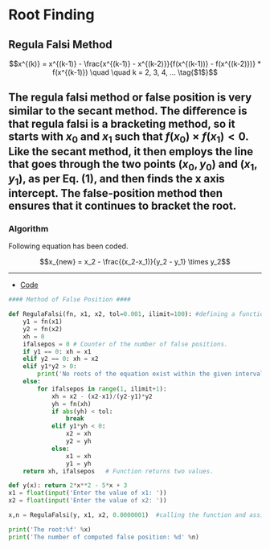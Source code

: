 # Root Finding

## Regula Falsi Method
```math
x^{(k)} = x^{(k-1)} - \frac{x^{(k-1)} - x^{(k-2)}}{f(x^{(k-1))} - f(x^{(k-2)})} * f(x^{(k-1)}) \quad \quad k = 2, 3, 4, ...   \tag{$1$}
```
The  **regula falsi method** or **false position** is very similar to
the secant method. The diﬀerence is that regula falsi is a bracketing method, so it starts
with $x_0$ and $x_1$ such that $f(x_0) \times f(x_1) < 0$. Like the secant method, it then employs the
line that goes through the two points $(x_0, y_0)$ and $(x_1 , y_1)$, as per Eq. $(1)$, and then
finds the x axis intercept. The false-position method then ensures that it continues
to bracket the root.
---
### Algorithm
Following equation has been coded.
```math
x_{new} = x_2 - \frac{(x_2-x_1)}{y_2 - y_1} \times y_2
```
---
- [Code](https://github.com/nishantaMishra/computational-physics-in-python/blob/main/RegulaFalsiMethod/regulaFalsi1.py)
```python
#### Method of False Position ####

def RegulaFalsi(fn, x1, x2, tol=0.001, ilimit=100): #defining a function called RegulaFalsi.
    y1 = fn(x1)
    y2 = fn(x2)
    xh = 0
    ifalsepos = 0 # Counter of the number of false positions.
    if y1 == 0: xh = x1
    elif y2 == 0: xh = x2
    elif y1*y2 > 0:
        print('No roots of the equation exist within the given interval.')
    else:
        for ifalsepos in range(1, ilimit+1):
            xh = x2 - (x2-x1)/(y2-y1)*y2
            yh = fn(xh)
            if abs(yh) < tol:
                break
            elif y1*yh < 0:
                x2 = xh
                y2 = yh
            else:
                x1 = xh
                y1 = yh
    return xh, ifalsepos   # Function returns two values. 

def y(x): return 2*x**2 - 5*x + 3
x1 = float(input('Enter the value of x1: '))
x2 = float(input('Enter the value of x2: '))

x,n = RegulaFalsi(y, x1, x2, 0.0000001)  #calling the function and assigning x to the first return value and n to the second return value.

print('The root:%f' %x)
print('The number of computed false position: %d' %n)
```

